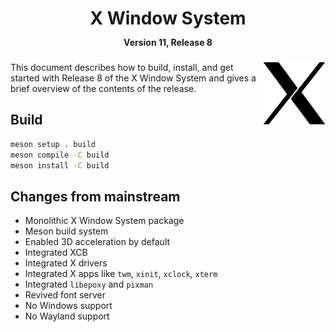 <h1 align="center">X Window System<br/>
<span style="font-size:0.5em;">Version 11, Release 8</span>
</h1>

<img src="doc/X11.png" width=100 align="right"/>

This document describes how to build, install, and get started with Release 8 of the X Window System and gives a brief overview of the contents of the release.

## Build

```sh
meson setup . build
meson compile -C build
meson install -C build
```

## Changes from mainstream
- Monolithic X Window System package
- Meson build system
- Enabled 3D acceleration by default
- Integrated XCB
- Integrated X drivers
- Integrated X apps like `twm`, `xinit`, `xclock`, `xterm`
- Integrated `libepoxy` and `pixman`
- Revived font server
- No Windows support
- No Wayland support

<!-- `*` - work in progress -->
